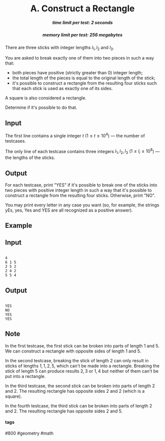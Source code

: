 <h1 style='text-align: center;'> A. Construct a Rectangle</h1>

<h5 style='text-align: center;'>time limit per test: 2 seconds</h5>
<h5 style='text-align: center;'>memory limit per test: 256 megabytes</h5>

There are three sticks with integer lengths $l_1, l_2$ and $l_3$.

You are asked to break exactly one of them into two pieces in such a way that: 

* both pieces have positive (strictly greater than $0$) integer length;
* the total length of the pieces is equal to the original length of the stick;
* it's possible to construct a rectangle from the resulting four sticks such that each stick is used as exactly one of its sides.

A square is also considered a rectangle.

Determine if it's possible to do that.

## Input

The first line contains a single integer $t$ ($1 \le t \le 10^4$) — the number of testcases.

The only line of each testcase contains three integers $l_1, l_2, l_3$ ($1 \le l_i \le 10^8$) — the lengths of the sticks.

## Output

For each testcase, print "YES" if it's possible to break one of the sticks into two pieces with positive integer length in such a way that it's possible to construct a rectangle from the resulting four sticks. Otherwise, print "NO".

You may print every letter in any case you want (so, for example, the strings yEs, yes, Yes and YES are all recognized as a positive answer).

## Example

## Input


```

4
6 1 5
2 5 2
2 4 2
5 5 4

```
## Output


```

YES
NO
YES
YES

```
## Note

In the first testcase, the first stick can be broken into parts of length $1$ and $5$. We can construct a rectangle with opposite sides of length $1$ and $5$.

In the second testcase, breaking the stick of length $2$ can only result in sticks of lengths $1, 1, 2, 5$, which can't be made into a rectangle. Breaking the stick of length $5$ can produce results $2, 3$ or $1, 4$ but neither of them can't be put into a rectangle.

In the third testcase, the second stick can be broken into parts of length $2$ and $2$. The resulting rectangle has opposite sides $2$ and $2$ (which is a square).

In the fourth testcase, the third stick can be broken into parts of length $2$ and $2$. The resulting rectangle has opposite sides $2$ and $5$.



#### tags 

#800 #geometry #math 